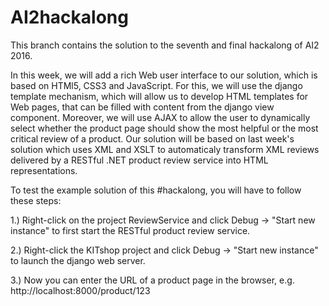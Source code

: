 # AI2hackalong
This branch contains the solution to the seventh and final hackalong of AI2 2016. 

In this week, we will add a rich Web user interface to our solution, which is based on HTMl5, CSS3 and JavaScript. For this, we will use the django template mechanism, which will allow us to develop HTML templates for Web pages, that can be filled with content from the django view component. Moreover, we will use AJAX to allow the user to dynamically select whether the product page should show the most helpful or the most critical review of a product. Our solution will be based on last week's solution which uses XML and XSLT to automaticaly transform XML reviews delivered by a RESTful .NET product review service into HTML representations. 

To test the example solution of this #hackalong, you will have to follow these steps: 

1.) Right-click on the project ReviewService and click Debug -> "Start new instance" to first start the RESTful product review service. 

2.) Right-click the KITshop project and click Debug -> "Start new instance" to launch the django web server. 

3.) Now you can enter the URL of a product page in the browser, e.g. http://localhost:8000/product/123

